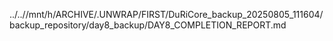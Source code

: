 ../..//mnt/h/ARCHIVE/.UNWRAP/FIRST/DuRiCore_backup_20250805_111604/backup_repository/day8_backup/DAY8_COMPLETION_REPORT.md